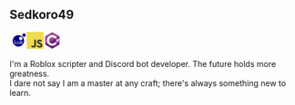 ## Sedkoro49

<img align="left" src="https://raw.githubusercontent.com/github/explore/80688e429a7d4ef2fca1e82350fe8e3517d3494d/topics/lua/lua.png" alt="Lua" width="30" height="30"/>
<img align="left" src="https://raw.githubusercontent.com/github/explore/80688e429a7d4ef2fca1e82350fe8e3517d3494d/topics/javascript/javascript.png" alt="JavaScript" width="30" height="30"/>
<img align="left" src="https://raw.githubusercontent.com/devicons/devicon/master/icons/csharp/csharp-original.svg" alt="CSharp" width="30" height="30"/>

<br>
<br>

I'm a Roblox scripter and Discord bot developer. The future holds more greatness.
<br>
I dare not say I am a master at any craft; there's always something new to learn.
